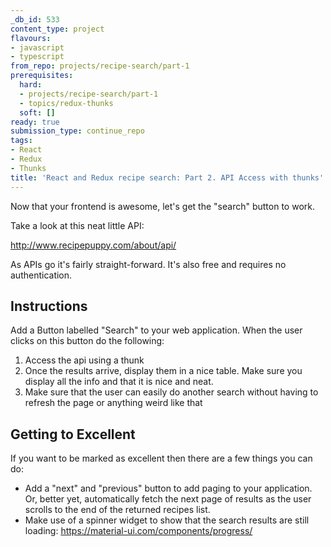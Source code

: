 ```yaml
---
_db_id: 533
content_type: project
flavours:
- javascript
- typescript
from_repo: projects/recipe-search/part-1
prerequisites:
  hard:
  - projects/recipe-search/part-1
  - topics/redux-thunks
  soft: []
ready: true
submission_type: continue_repo
tags:
- React
- Redux
- Thunks
title: 'React and Redux recipe search: Part 2. API Access with thunks'
---
```


Now that your frontend is awesome, let's get the "search" button to work.

Take a look at this neat little API:

http://www.recipepuppy.com/about/api/

As APIs go it's fairly straight-forward. It's also free and requires no authentication.

## Instructions

Add a Button labelled "Search" to your web application. When the user clicks on this button do the following:

1. Access the api using a thunk
2. Once the results arrive, display them in a nice table. Make sure you display all the info and that it is nice and neat.
3. Make sure that the user can easily do another search without having to refresh the page or anything weird like that

## Getting to Excellent

If you want to be marked as excellent then there are a few things you can do:

- Add a "next" and "previous" button to add paging to your application. Or, better yet, automatically fetch the next page of results as the user scrolls to the end of the returned recipes list.
- Make use of a spinner widget to show that the search results are still loading: https://material-ui.com/components/progress/